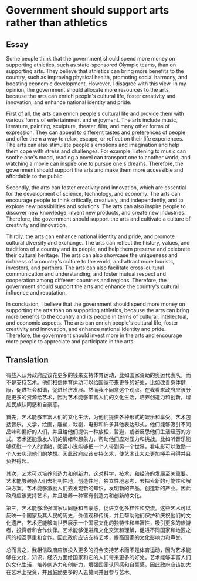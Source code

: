 # Government should support arts rather than athletics
## Essay
Some people think that the government should spend more money on supporting athletics, such as state-sponsored Olympic teams, than on supporting arts. They believe that athletics can bring more benefits to the country, such as improving physical health, promoting social harmony, and boosting economic development. However, I disagree with this view. In my opinion, the government should allocate more resources to the arts, because the arts can enrich people's cultural life, foster creativity and innovation, and enhance national identity and pride.

First of all, the arts can enrich people's cultural life and provide them with various forms of entertainment and enjoyment. The arts include music, literature, painting, sculpture, theater, film, and many other forms of expression. They can appeal to different tastes and preferences of people and offer them a way to relax, escape, or reflect on their life experiences. The arts can also stimulate people's emotions and imagination and help them cope with stress and challenges. For example, listening to music can soothe one's mood, reading a novel can transport one to another world, and watching a movie can inspire one to pursue one's dreams. Therefore, the government should support the arts and make them more accessible and affordable to the public.

Secondly, the arts can foster creativity and innovation, which are essential for the development of science, technology, and economy. The arts can encourage people to think critically, creatively, and independently, and to explore new possibilities and solutions. The arts can also inspire people to discover new knowledge, invent new products, and create new industries. Therefore, the government should support the arts and cultivate a culture of creativity and innovation.

Thirdly, the arts can enhance national identity and pride, and promote cultural diversity and exchange. The arts can reflect the history, values, and traditions of a country and its people, and help them preserve and celebrate their cultural heritage. The arts can also showcase the uniqueness and richness of a country's culture to the world, and attract more tourists, investors, and partners. The arts can also facilitate cross-cultural communication and understanding, and foster mutual respect and cooperation among different countries and regions. Therefore, the government should support the arts and enhance the country's cultural influence and reputation.

In conclusion, I believe that the government should spend more money on supporting the arts than on supporting athletics, because the arts can bring more benefits to the country and its people in terms of cultural, intellectual, and economic aspects. The arts can enrich people's cultural life, foster creativity and innovation, and enhance national identity and pride. Therefore, the government should invest more in the arts and encourage more people to appreciate and participate in the arts.

<div style="page-break-after: always;"></div>

## Translation

有些人认为政府应该花更多的钱来支持体育运动，比如国家资助的奥运代表队，而不是支持艺术。他们相信体育运动可以给国家带来更多的好处，比如改善身体健康，促进社会和谐，促进经济发展。然而我不同意这个观点。在我看来政府应该分配更多的资源给艺术，因为艺术能够丰富人们的文化生活，培养创造力和创新，增加民族认同感和自豪感。

首先，艺术能够丰富人们的文化生活，为他们提供各种形式的娱乐和享受。艺术包括音乐，文学，绘画，雕塑，戏剧，电影和许多其他表达形式。他们能够吸引不同品味和偏好的人们，并且给他们提供一种放松，暂避，或者反思他们生活经历的方式。艺术还能激发人们的情绪和想象力，帮助他们应对压力和挑战。比如听音乐能够抚慰一个人的情绪，阅读小说能够把一个人带到另一个世界，看电影可以激励一个人去实现他们的梦想。因此政府应该支持艺术，使艺术让大众更加唾手可得并且负担得起。

其次，艺术可以培养创造力和创新力，这对科学，技术，和经济的发展至关重要。艺术能够鼓励人们去批判性地，创造性地，独立性地思考，去探索新的可能性和解决方案。艺术能够激励人们去发现新的知识，发明新的产品，创造新的产业。因此政府应该支持艺术，并且培养一种富有创造力和创新的文化。

第三，艺术能够增强国家认同感和自豪感，促进文化多样性和交流。这些艺术可以反映一个国家及其人民的历史，价值观和传统，并且帮助他们保护和庆祝他们的文化遗产。艺术还能够向世界展示一个国家文化的独特性和丰富性，吸引更多的旅游者，投资者和合作伙伴。艺术能够促进跨文化交流和理解，促进不同国家和地区之间的相互尊重和合作。因此政府应该支持艺术，提高国家的文化影响力和声誉。

总而言之，我相信政府应该投入更多的资金支持艺术而不是体育运动，因为艺术能够在文化，知识，经济方面给国家和它的人们带来更多的好处。艺术能够丰富人们的文化生活，培养创造力和创新力，增强国家认同感和自豪感。因此政府应该加大在艺术上投资，并且鼓励更多的人去赞同并且参与艺术。